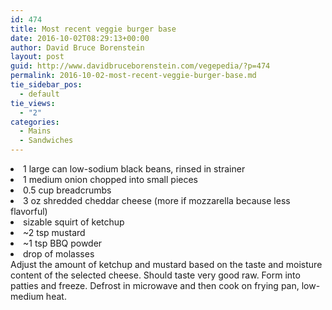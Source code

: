 ```yaml
---
id: 474
title: Most recent veggie burger base
date: 2016-10-02T08:29:13+00:00
author: David Bruce Borenstein
layout: post
guid: http://www.davidbruceborenstein.com/vegepedia/?p=474
permalink: 2016-10-02-most-recent-veggie-burger-base.md
tie_sidebar_pos:
  - default
tie_views:
  - "2"
categories:
  - Mains
  - Sandwiches
---
```

<li class="gmail_default">
  1 large can low-sodium black beans, rinsed in strainer
</li>
<li class="gmail_default">
  1 medium onion chopped into small pieces
</li>
<li class="gmail_default">
  0.5 cup breadcrumbs
</li>
<li class="gmail_default">
  3 oz shredded cheddar cheese (more if mozzarella because less flavorful)
</li>
<li class="gmail_default">
  sizable squirt of ketchup
</li>
<li class="gmail_default">
  ~2 tsp mustard
</li>
<li class="gmail_default">
  ~1 tsp BBQ powder
</li>
<li class="gmail_default">
  drop of molasses
</li>

<div class="gmail_default">
  Adjust the amount of ketchup and mustard based on the taste and moisture content of the selected cheese. Should taste very good raw. Form into patties and freeze. Defrost in microwave and then cook on frying pan, low-medium heat.
</div>